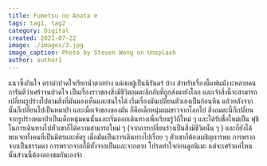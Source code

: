```yaml
---
title: Fumetsu no Anata e 
tags: tag1, tag2
category: Digital
created: 2021-07-22
image: ./images/3.jpg
image_caption: Photo by Steven Wong on Unsplash
author: author1
---
```


แนวซึ้งกินใจ ดราม่าปวดใจเรียกน้ำตาอย่าง แด่เธอผู้เป็นนิรันดร์ บ้าง สำหรับเรื่องนี้แฟนมังงะหลายคนการันตีว่าเศร้าจนปวดใจ เป็นเรื่องราวของสิ่งมีชีวิตอมตะลึกลับที่ถูกส่งมายังโลก และเจ้าสิ่งนี้จะสามารถเปลี่ยนรูปร่างไปตามสิ่งที่มันมองเห็นและสนใจได้ เริ่มเรื่องมันเปลี่ยนตัวเองเป็นก้อนหิน แล้วหลังจากนั้นก็เปลี่ยนไปเป็นหมาป่า และเมื่อเจ้าของของมัน ก็คือเด็กหนุ่มผมขาวจากโลกไป สิ่งอมตะนี้ก็เปลี่ยนจากรูปร่างหมาป่าเป็นเด็กหนุ่มคนนั้นและเริ่มออกเดินทางเพื่อเรียนรู้วิถีใหม่ ๆ และได้รับชื่อใหม่เป็น ฟุชิ ในการเดินทางไปทั่วเขาก็ได้ความสามารถใหม่ ๆ (จากการเปลี่ยนร่างเป็นสิ่งมีชีวิตนั้น ๆ ) และก็ยังได้พบเจอทั้งคนที่เป็นมิตรและศัตรู เมื่อมันเป็นการเดินทางไปเรื่อย ๆ ตัวเขาก็ต้องเผชิญการพบ การพรากจากเป็นธรรมดา การพรากจากก็มีทั้งจากเป็นและจากตาย โปรดทำใจก่อนดูอนิเมะ แต่จะเศร้าแค่ไหนนั้นส่วนนี้ต้องลองชมกันเองจ้า

